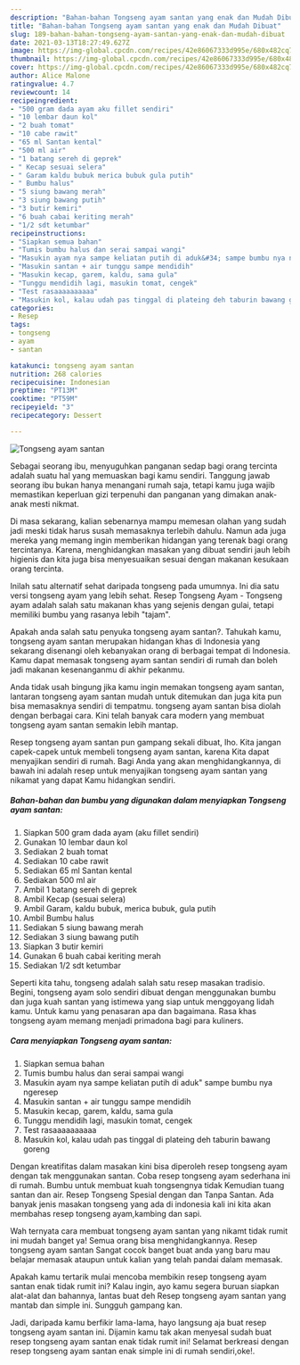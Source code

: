 ```yaml
---
description: "Bahan-bahan Tongseng ayam santan yang enak dan Mudah Dibuat"
title: "Bahan-bahan Tongseng ayam santan yang enak dan Mudah Dibuat"
slug: 189-bahan-bahan-tongseng-ayam-santan-yang-enak-dan-mudah-dibuat
date: 2021-03-13T18:27:49.627Z
image: https://img-global.cpcdn.com/recipes/42e86067333d995e/680x482cq70/tongseng-ayam-santan-foto-resep-utama.jpg
thumbnail: https://img-global.cpcdn.com/recipes/42e86067333d995e/680x482cq70/tongseng-ayam-santan-foto-resep-utama.jpg
cover: https://img-global.cpcdn.com/recipes/42e86067333d995e/680x482cq70/tongseng-ayam-santan-foto-resep-utama.jpg
author: Alice Malone
ratingvalue: 4.7
reviewcount: 14
recipeingredient:
- "500 gram dada ayam aku fillet sendiri"
- "10 lembar daun kol"
- "2 buah tomat"
- "10 cabe rawit"
- "65 ml Santan kental"
- "500 ml air"
- "1 batang sereh di geprek"
- " Kecap sesuai selera"
- " Garam kaldu bubuk merica bubuk gula putih"
- " Bumbu halus"
- "5 siung bawang merah"
- "3 siung bawang putih"
- "3 butir kemiri"
- "6 buah cabai keriting merah"
- "1/2 sdt ketumbar"
recipeinstructions:
- "Siapkan semua bahan"
- "Tumis bumbu halus dan serai sampai wangi"
- "Masukin ayam nya sampe keliatan putih di aduk&#34; sampe bumbu nya ngeresep"
- "Masukin santan + air tunggu sampe mendidih"
- "Masukin kecap, garem, kaldu, sama gula"
- "Tunggu mendidih lagi, masukin tomat, cengek"
- "Test rasaaaaaaaaaa"
- "Masukin kol, kalau udah pas tinggal di plateing deh taburin bawang goreng"
categories:
- Resep
tags:
- tongseng
- ayam
- santan

katakunci: tongseng ayam santan 
nutrition: 268 calories
recipecuisine: Indonesian
preptime: "PT13M"
cooktime: "PT59M"
recipeyield: "3"
recipecategory: Dessert

---
```



![Tongseng ayam santan](https://img-global.cpcdn.com/recipes/42e86067333d995e/680x482cq70/tongseng-ayam-santan-foto-resep-utama.jpg)

Sebagai seorang ibu, menyuguhkan panganan sedap bagi orang tercinta adalah suatu hal yang memuaskan bagi kamu sendiri. Tanggung jawab seorang ibu bukan hanya menangani rumah saja, tetapi kamu juga wajib memastikan keperluan gizi terpenuhi dan panganan yang dimakan anak-anak mesti nikmat.

Di masa  sekarang, kalian sebenarnya mampu memesan olahan yang sudah jadi meski tidak harus susah memasaknya terlebih dahulu. Namun ada juga mereka yang memang ingin memberikan hidangan yang terenak bagi orang tercintanya. Karena, menghidangkan masakan yang dibuat sendiri jauh lebih higienis dan kita juga bisa menyesuaikan sesuai dengan makanan kesukaan orang tercinta. 

Inilah satu alternatif sehat daripada tongseng pada umumnya. Ini dia satu versi tongseng ayam yang lebih sehat. Resep Tongseng Ayam - Tongseng ayam adalah salah satu makanan khas yang sejenis dengan gulai, tetapi memiliki bumbu yang rasanya lebih &#34;tajam&#34;.

Apakah anda salah satu penyuka tongseng ayam santan?. Tahukah kamu, tongseng ayam santan merupakan hidangan khas di Indonesia yang sekarang disenangi oleh kebanyakan orang di berbagai tempat di Indonesia. Kamu dapat memasak tongseng ayam santan sendiri di rumah dan boleh jadi makanan kesenanganmu di akhir pekanmu.

Anda tidak usah bingung jika kamu ingin memakan tongseng ayam santan, lantaran tongseng ayam santan mudah untuk ditemukan dan juga kita pun bisa memasaknya sendiri di tempatmu. tongseng ayam santan bisa diolah dengan berbagai cara. Kini telah banyak cara modern yang membuat tongseng ayam santan semakin lebih mantap.

Resep tongseng ayam santan pun gampang sekali dibuat, lho. Kita jangan capek-capek untuk membeli tongseng ayam santan, karena Kita dapat menyajikan sendiri di rumah. Bagi Anda yang akan menghidangkannya, di bawah ini adalah resep untuk menyajikan tongseng ayam santan yang nikamat yang dapat Kamu hidangkan sendiri.

<!--inarticleads1-->

##### Bahan-bahan dan bumbu yang digunakan dalam menyiapkan Tongseng ayam santan:

1. Siapkan 500 gram dada ayam (aku fillet sendiri)
1. Gunakan 10 lembar daun kol
1. Sediakan 2 buah tomat
1. Sediakan 10 cabe rawit
1. Sediakan 65 ml Santan kental
1. Sediakan 500 ml air
1. Ambil 1 batang sereh di geprek
1. Ambil  Kecap (sesuai selera)
1. Ambil  Garam, kaldu bubuk, merica bubuk, gula putih
1. Ambil  Bumbu halus
1. Sediakan 5 siung bawang merah
1. Sediakan 3 siung bawang putih
1. Siapkan 3 butir kemiri
1. Gunakan 6 buah cabai keriting merah
1. Sediakan 1/2 sdt ketumbar


Seperti kita tahu, tongseng adalah salah satu resep masakan tradisio. Begini, tongseng ayam solo sendiri dibuat dengan menggunakan bumbu dan juga kuah santan yang istimewa yang siap untuk menggoyang lidah kamu. Untuk kamu yang penasaran apa dan bagaimana. Rasa khas tongseng ayam memang menjadi primadona bagi para kuliners. 

<!--inarticleads2-->

##### Cara menyiapkan Tongseng ayam santan:

1. Siapkan semua bahan
1. Tumis bumbu halus dan serai sampai wangi
1. Masukin ayam nya sampe keliatan putih di aduk&#34; sampe bumbu nya ngeresep
1. Masukin santan + air tunggu sampe mendidih
1. Masukin kecap, garem, kaldu, sama gula
1. Tunggu mendidih lagi, masukin tomat, cengek
1. Test rasaaaaaaaaaa
1. Masukin kol, kalau udah pas tinggal di plateing deh taburin bawang goreng


Dengan kreatifitas dalam masakan kini bisa diperoleh resep tongseng ayam dengan tak menggunakan santan. Coba resep tongseng ayam sederhana ini di rumah. Bumbu untuk membuat kuah tongsengnya tidak Kemudian tuang santan dan air. Resep Tongseng Spesial dengan dan Tanpa Santan. Ada banyak jenis masakan tongseng yang ada di indonesia kali ini kita akan membahas resep tongseng ayam,kambing dan sapi. 

Wah ternyata cara membuat tongseng ayam santan yang nikamt tidak rumit ini mudah banget ya! Semua orang bisa menghidangkannya. Resep tongseng ayam santan Sangat cocok banget buat anda yang baru mau belajar memasak ataupun untuk kalian yang telah pandai dalam memasak.

Apakah kamu tertarik mulai mencoba membikin resep tongseng ayam santan enak tidak rumit ini? Kalau ingin, ayo kamu segera buruan siapkan alat-alat dan bahannya, lantas buat deh Resep tongseng ayam santan yang mantab dan simple ini. Sungguh gampang kan. 

Jadi, daripada kamu berfikir lama-lama, hayo langsung aja buat resep tongseng ayam santan ini. Dijamin kamu tak akan menyesal sudah buat resep tongseng ayam santan enak tidak rumit ini! Selamat berkreasi dengan resep tongseng ayam santan enak simple ini di rumah sendiri,oke!.

